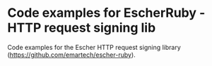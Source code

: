 Code examples for EscherRuby - HTTP request signing lib
=======================================================

Code examples for the Escher HTTP request signing library (https://github.com/emartech/escher-ruby).